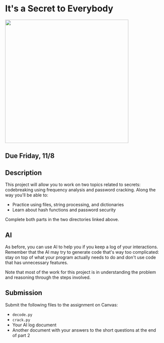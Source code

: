 # It's a Secret to Everybody

<img src="https://objects-us-east-1.dream.io/secrettoeverybody/images/secret.png" width="400px" />


## Due Friday, 11/8

## Description

This project will allow you to work on two topics related to secrets: codebreaking using frequency analysis and password cracking. Along the way you'll be able to:

- Practice using files, string processing, and dictionaries
- Learn about hash functions and password security

Complete both parts in the two directories linked above.

## AI

As before, you can use AI to help you if you keep a log of your interactions. Remember that the AI may try to generate code that's way too complicated: stay on top of what your program actually needs to do and don't use code that has unnecessary features.

Note that most of the work for this project is in understanding the problem and reasoning through the steps involved.

## Submission


Submit the following files to the assignment on Canvas:

- `decode.py`
- `crack.py`
- Your AI log document
- Another document with your answers to the short questions at the end of part 2
